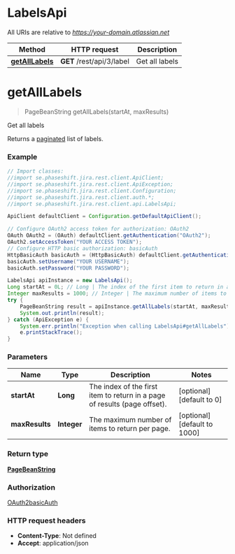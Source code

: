 # LabelsApi

All URIs are relative to *https://your-domain.atlassian.net*

Method | HTTP request | Description
------------- | ------------- | -------------
[**getAllLabels**](LabelsApi.md#getAllLabels) | **GET** /rest/api/3/label | Get all labels

<a name="getAllLabels"></a>
# **getAllLabels**
> PageBeanString getAllLabels(startAt, maxResults)

Get all labels

Returns a [paginated](#pagination) list of labels.

### Example
```java
// Import classes:
//import se.phaseshift.jira.rest.client.ApiClient;
//import se.phaseshift.jira.rest.client.ApiException;
//import se.phaseshift.jira.rest.client.Configuration;
//import se.phaseshift.jira.rest.client.auth.*;
//import se.phaseshift.jira.rest.client.api.LabelsApi;

ApiClient defaultClient = Configuration.getDefaultApiClient();

// Configure OAuth2 access token for authorization: OAuth2
OAuth OAuth2 = (OAuth) defaultClient.getAuthentication("OAuth2");
OAuth2.setAccessToken("YOUR ACCESS TOKEN");
// Configure HTTP basic authorization: basicAuth
HttpBasicAuth basicAuth = (HttpBasicAuth) defaultClient.getAuthentication("basicAuth");
basicAuth.setUsername("YOUR USERNAME");
basicAuth.setPassword("YOUR PASSWORD");

LabelsApi apiInstance = new LabelsApi();
Long startAt = 0L; // Long | The index of the first item to return in a page of results (page offset).
Integer maxResults = 1000; // Integer | The maximum number of items to return per page.
try {
    PageBeanString result = apiInstance.getAllLabels(startAt, maxResults);
    System.out.println(result);
} catch (ApiException e) {
    System.err.println("Exception when calling LabelsApi#getAllLabels");
    e.printStackTrace();
}
```

### Parameters

Name | Type | Description  | Notes
------------- | ------------- | ------------- | -------------
 **startAt** | **Long**| The index of the first item to return in a page of results (page offset). | [optional] [default to 0]
 **maxResults** | **Integer**| The maximum number of items to return per page. | [optional] [default to 1000]

### Return type

[**PageBeanString**](PageBeanString.md)

### Authorization

[OAuth2](../README.md#OAuth2)[basicAuth](../README.md#basicAuth)

### HTTP request headers

 - **Content-Type**: Not defined
 - **Accept**: application/json

